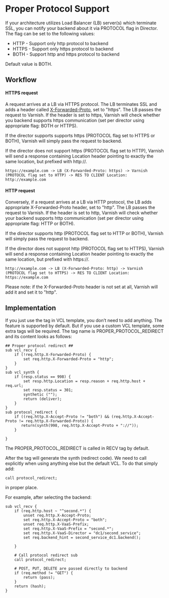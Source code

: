 Proper Protocol Support
=======================

If your architecture utilizes Load Balancer (LB) server(s) which terminate SSL, you can notify your backend about it via
PROTOCOL flag in Director. The flag can be set to the following values:

* HTTP - Support only http protocol to backend
* HTTPS - Support only https protocol to backend
* BOTH - Support http and https protocol to backend

Default value is BOTH.

Workflow
--------

#### HTTPS request

A request arrives at a LB via HTTPS protocol. The LB terminates SSL and adds a header called 
[X-Forwarded-Proto](https://tools.ietf.org/html/rfc7239#section-5.4), set to "https". The LB passes the request to 
Varnish. If the header is set to https, Varnish will check whether you backend supports https communication (set per
director using appropriate flag: BOTH or HTTPS).

If the director supports supports https (PROTOCOL flag set to HTTPS or BOTH), Varnish will simply pass the request to
backend.

If the director does not support https (PROTOCOL flag set to HTTP), Varnish will send a response containing Location
header pointing to exactly the same location, but prefixed with http://.

```
https://example.com -> LB (X-Forwarded-Proto: https) -> Varnish (PROTOCOL flag set to HTTP) -> RES TO CLIENT Location: http://example.com
```

#### HTTP request

Conversely, if a request arrives at a LB via HTTP protocol, the LB adds appropriate X-Forwarded-Proto header, set to
"http". The LB passes the request to Varnish. If the header is set to http, Varnish will check whether your backend 
supports http communication (set per director using appropriate flag: HTTP or BOTH).  

If the director supports http (PROTOCOL flag set to HTTP or BOTH), Varnish will simply pass the request to backend.

If the director does not supprot http (PROTOCOL flag set to HTTPS), Varnish will send a response containing Location
header pointing to exactly the same location, but prefixed with https://.

```
http://example.com -> LB (X-Forwarded-Proto: http) -> Varnish (PROTOCOL flag set to HTTPS) -> RES TO CLIENT Location: https://example.com
```

Please note: if the X-Forwarded-Proto header is not set at all, Varnish will add it and set it to "http".

Implementation
--------------
If you just use the <VCL/> tag in VCL template, you don’t need to add anything. The feature is supported by default.
But if you use a custom VCL template, some extra tags will be required. The tag name is PROPER_PROTOCOL_REDIRECT and
its content looks as follows:

```
## Proper protocol redirect ##
sub vcl_recv {
    if (!req.http.X-Forwarded-Proto) {
        set req.http.X-Forwarded-Proto = "http";
    }
}
sub vcl_synth {
    if (resp.status == 998) {
        set resp.http.Location = resp.reason + req.http.host + req.url;
        set resp.status = 301;
        synthetic ("");
        return (deliver);
    }
}
sub protocol_redirect {
    if ((req.http.X-Accept-Proto != "both") && (req.http.X-Accept-Proto != req.http.X-Forwarded-Proto)) {
       return(synth(998, req.http.X-Accept-Proto + "://"));
    }

}
```

The PROPER_PROTOCOL_REDIRECT is called in RECV tag by default.

After the tag will generate the synth (redirect code). We need to call explicitly when using anything else but the
default VCL. To do that simply add:

```
call protocol_redirect;
```
in proper place.

For example, after selecting the backend:

```
sub vcl_recv {
    if (req.http.host ~ "^second.*") {
        unset req.http.X-Accept-Proto;
        set req.http.X-Accept-Proto = "both";
        unset req.http.X-VaaS-Prefix;
        set req.http.X-VaaS-Prefix = "second.*";
        set req.http.X-VaaS-Director = "dc1/second_service";
        set req.backend_hint = second_service_dc1.backend();

    }

    # Call protocol redirect sub
    call protocol_redirect;

    # POST, PUT, DELETE are passed directly to backend
    if (req.method != "GET") {
        return (pass);
    }
    return (hash);
}
```
